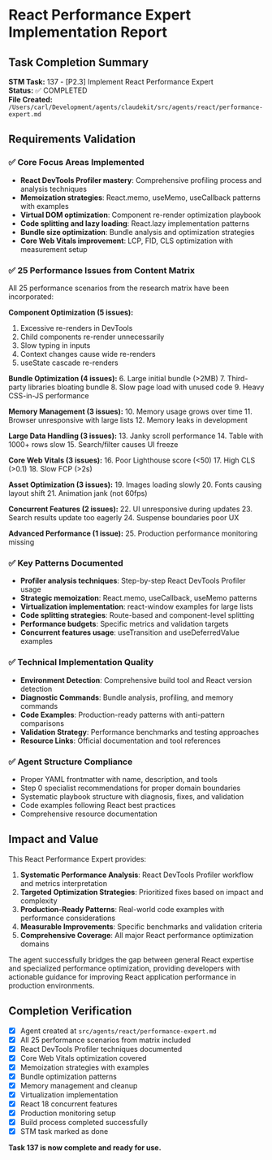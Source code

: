 # React Performance Expert Implementation Report

## Task Completion Summary

**STM Task:** 137 - [P2.3] Implement React Performance Expert  
**Status:** ✅ COMPLETED  
**File Created:** `/Users/carl/Development/agents/claudekit/src/agents/react/performance-expert.md`

## Requirements Validation

### ✅ Core Focus Areas Implemented
- **React DevTools Profiler mastery**: Comprehensive profiling process and analysis techniques
- **Memoization strategies**: React.memo, useMemo, useCallback patterns with examples
- **Virtual DOM optimization**: Component re-render optimization playbook
- **Code splitting and lazy loading**: React.lazy implementation patterns
- **Bundle size optimization**: Bundle analysis and optimization strategies
- **Core Web Vitals improvement**: LCP, FID, CLS optimization with measurement setup

### ✅ 25 Performance Issues from Content Matrix
All 25 performance scenarios from the research matrix have been incorporated:

**Component Optimization (5 issues):**
1. Excessive re-renders in DevTools
2. Child components re-render unnecessarily  
3. Slow typing in inputs
4. Context changes cause wide re-renders
5. useState cascade re-renders

**Bundle Optimization (4 issues):**
6. Large initial bundle (>2MB)
7. Third-party libraries bloating bundle
8. Slow page load with unused code
9. Heavy CSS-in-JS performance

**Memory Management (3 issues):**
10. Memory usage grows over time
11. Browser unresponsive with large lists
12. Memory leaks in development

**Large Data Handling (3 issues):**
13. Janky scroll performance
14. Table with 1000+ rows slow
15. Search/filter causes UI freeze

**Core Web Vitals (3 issues):**
16. Poor Lighthouse score (<50)
17. High CLS (>0.1)
18. Slow FCP (>2s)

**Asset Optimization (3 issues):**
19. Images loading slowly
20. Fonts causing layout shift
21. Animation jank (not 60fps)

**Concurrent Features (2 issues):**
22. UI unresponsive during updates
23. Search results update too eagerly
24. Suspense boundaries poor UX

**Advanced Performance (1 issue):**
25. Production performance monitoring missing

### ✅ Key Patterns Documented
- **Profiler analysis techniques**: Step-by-step React DevTools Profiler usage
- **Strategic memoization**: React.memo, useCallback, useMemo patterns
- **Virtualization implementation**: react-window examples for large lists
- **Code splitting strategies**: Route-based and component-level splitting
- **Performance budgets**: Specific metrics and validation targets
- **Concurrent features usage**: useTransition and useDeferredValue examples

### ✅ Technical Implementation Quality
- **Environment Detection**: Comprehensive build tool and React version detection
- **Diagnostic Commands**: Bundle analysis, profiling, and memory commands
- **Code Examples**: Production-ready patterns with anti-pattern comparisons  
- **Validation Strategy**: Performance benchmarks and testing approaches
- **Resource Links**: Official documentation and tool references

### ✅ Agent Structure Compliance
- Proper YAML frontmatter with name, description, and tools
- Step 0 specialist recommendations for proper domain boundaries
- Systematic playbook structure with diagnosis, fixes, and validation
- Code examples following React best practices
- Comprehensive resource documentation

## Impact and Value

This React Performance Expert provides:

1. **Systematic Performance Analysis**: React DevTools Profiler workflow and metrics interpretation
2. **Targeted Optimization Strategies**: Prioritized fixes based on impact and complexity
3. **Production-Ready Patterns**: Real-world code examples with performance considerations
4. **Measurable Improvements**: Specific benchmarks and validation criteria
5. **Comprehensive Coverage**: All major React performance optimization domains

The agent successfully bridges the gap between general React expertise and specialized performance optimization, providing developers with actionable guidance for improving React application performance in production environments.

## Completion Verification

- [x] Agent created at `src/agents/react/performance-expert.md`
- [x] All 25 performance scenarios from matrix included
- [x] React DevTools Profiler techniques documented
- [x] Core Web Vitals optimization covered
- [x] Memoization strategies with examples
- [x] Bundle optimization patterns
- [x] Memory management and cleanup
- [x] Virtualization implementation
- [x] React 18 concurrent features
- [x] Production monitoring setup
- [x] Build process completed successfully
- [x] STM task marked as done

**Task 137 is now complete and ready for use.**